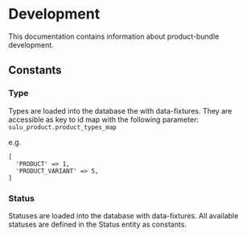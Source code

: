 # Development

This documentation contains information about product-bundle development.

## Constants

### Type

Types are loaded into the database the with data-fixtures.
They are accessible as key to id map with the following parameter: `sulu_product.product_types_map`

e.g.

```
[
  'PRODUCT' => 1,
  'PRODUCT_VARIANT' => 5,
]
```

### Status

Statuses are loaded into the database with data-fixtures.
All available statuses are defined in the Status entity as constants.
